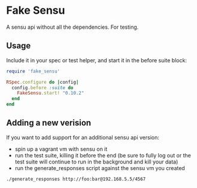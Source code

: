 # Fake Sensu
A sensu api without all the dependencies. For testing. 

## Usage
Include it in your spec or test helper, and start it in the before suite block:

```ruby
require 'fake_sensu'

RSpec.configure do |config|
  config.before :suite do
    FakeSensu.start! "0.10.2"
  end
end
```

## Adding a new verision
If you want to add support for an additional sensu api version: 
- spin up a vagrant vm with sensu on it 
- run the test suite, killing it before the end (be sure to fully log out or the test suite will continue to run in the background and kill your data)
- run the generate_responses script against the sensu vm you created

```bash
./generate_responses http://foo:bar@192.168.5.5/4567
```
